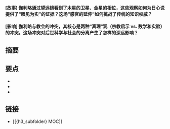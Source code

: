 #### [故事] 伽利略通过望远镜看到了木星的卫星、金星的相位，这些观察如何为日心说提供了“眼见为实”的证据？这场“感官的延伸”如何挑战了传统的知识权威？


#### [影响] 伽利略与教会的冲突，其核心是两种“真理”观（宗教启示 vs. 数学和实验）的冲突。这场冲突对后世科学与社会的分离产生了怎样的深远影响？


## 摘要


## 要点

- 
- 
- 

## 链接

- [[{h3_subfolder} MOC]]

